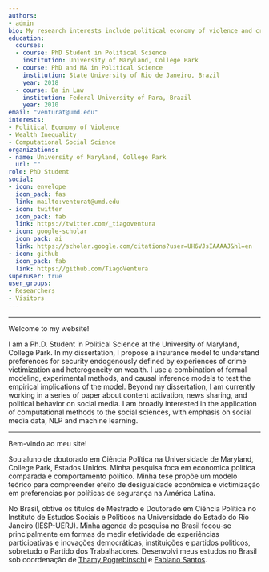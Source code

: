 ```yaml
---
authors:
- admin
bio: My research interests include political economy of violence and crime in Latin America. 
education:
  courses:
  - course: PhD Student in Political Science
    institution: University of Maryland, College Park
  - course: PhD and MA in Political Science
    institution: State University of Rio de Janeiro, Brazil
    year: 2018
  - course: Ba in Law
    institution: Federal University of Para, Brazil
    year: 2010
email: "venturat@umd.edu"
interests:
- Political Economy of Violence
- Wealth Inequality
- Computational Social Science
organizations:
- name: University of Maryland, College Park
  url: ""
role: PhD Student
social:
- icon: envelope
  icon_pack: fas
  link: mailto:venturat@umd.edu
- icon: twitter
  icon_pack: fab
  link: https://twitter.com/_tiagoventura
- icon: google-scholar
  icon_pack: ai
  link: https://scholar.google.com/citations?user=UH6VJsIAAAAJ&hl=en
- icon: github
  icon_pack: fab
  link: https://github.com/TiagoVentura
superuser: true
user_groups:
- Researchers
- Visitors
---
```


<hr>

Welcome to my website! 

I am a Ph.D. Student in Political Science at the University of Maryland, College Park. 
In my dissertation, I propose a insurance model to understand preferences for security endogenously defined by experiences of crime victimization and heterogeneity on wealth. I use a combination of formal modeling, experimental methods, and causal inference models to test the empirical implications of the model. Beyond my dissertation, I am currently working in a series of paper about content activation, news sharing, and political behavior on social media. I am broadly interested in the application of computational methods to the social sciences, with emphasis on social media data, NLP and machine learning.

<hr>

Bem-vindo ao meu site!

Sou aluno de doutorado em Ciência Política na Universidade de Maryland, College Park, Estados Unidos. Minha pesquisa foca em economica política comparada e comportamento político. Minha tese propõe um modelo teórico para compreender efeito de desigualdade econômica e victimização em preferencias por políticas de segurança na América Latina. 

No Brasil, obtive os títulos de  Mestrado e Doutorado em Ciência Política no Instituto de Estudos Sociais e Políticos na Universidade do Estado do Rio Janeiro (IESP-UERJ). Minha agenda de pesquisa no Brasil focou-se principalmente em formas de medir efetividade de experiências participativas e inovações democráticas, instituições e partidos politicos, sobretudo o Partido dos Trabalhadores. Desenvolvi meus estudos no Brasil sob coordenação de [Thamy Pogrebinschi](https://thamypogrebinschi.org/) e [Fabiano Santos](http://www.iesp.uerj.br/es/docentes/fabiano-guilherme-mendes-santos/). 
 

